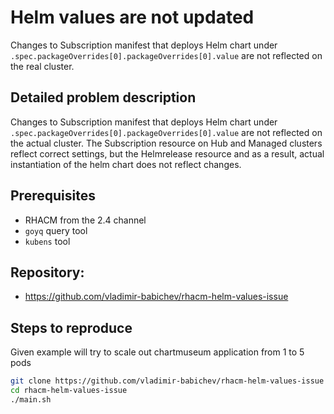 # Helm values are not updated

Changes to Subscription manifest that deploys Helm chart under `.spec.packageOverrides[0].packageOverrides[0].value` are not reflected on the real cluster.

## Detailed problem description

Changes to Subscription manifest that deploys Helm chart under `.spec.packageOverrides[0].packageOverrides[0].value` are not reflected on the actual cluster. The Subscription resource on Hub and Managed clusters reflect correct settings, but the Helmrelease resource and as a result, actual instantiation of the helm chart does not reflect changes.

## Prerequisites

* RHACM from the 2.4 channel
* `goyq` query tool
* `kubens` tool

## Repository:

* https://github.com/vladimir-babichev/rhacm-helm-values-issue

## Steps to reproduce

Given example will try to scale out chartmuseum application from 1 to 5 pods
```bash
git clone https://github.com/vladimir-babichev/rhacm-helm-values-issue
cd rhacm-helm-values-issue
./main.sh
```
